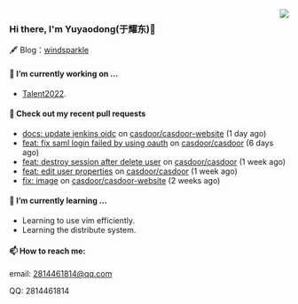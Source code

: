 <img align="right" src="https://github-readme-stats.vercel.app/api?username=leo220yuyaodog&show_icons=true&icon_color=805AD5&text_color=718096&bg_color=ffffff&hide_title=true" />

### Hi there, I'm Yuyaodong(于耀东)👋
🖋 Blog：[windsparkle](https://blog.windsparkle.top)
#### 🔭 I’m currently working on ...
- [Talent2022](https://github.com/casbin/Talent2022).

#### 🔨 Check out my recent pull requests

- [docs: update jenkins oidc](https://github.com/casdoor/casdoor-website/pull/428) on [casdoor/casdoor-website](https://github.com/casdoor/casdoor-website) (1 day ago)
- [feat: fix saml login failed by using oauth](https://github.com/casdoor/casdoor/pull/1443) on [casdoor/casdoor](https://github.com/casdoor/casdoor) (6 days ago)
- [feat: destroy session after delete user](https://github.com/casdoor/casdoor/pull/1441) on [casdoor/casdoor](https://github.com/casdoor/casdoor) (1 week ago)
- [feat: edit user properties](https://github.com/casdoor/casdoor/pull/1435) on [casdoor/casdoor](https://github.com/casdoor/casdoor) (1 week ago)
- [fix: image](https://github.com/casdoor/casdoor-website/pull/426) on [casdoor/casdoor-website](https://github.com/casdoor/casdoor-website) (2 weeks ago)

#### 🌱 I’m currently learning ...
- Learning to use vim efficiently.
- Learning the distribute system.

#### 📫 How to reach me:
email: 2814461814@qq.com

QQ: 2814461814
